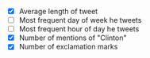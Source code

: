 - [X] Average length of tweet
- [ ] Most frequent day of week he tweets
- [ ] Most frequent hour of day he tweets
- [X] Number of mentions of "Clinton"
- [X] Number of exclamation marks 
